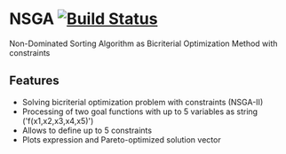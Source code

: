 # NSGA [![Build Status](https://travis-ci.org/pawel-jakubowski/NSGA.svg?branch=master)](https://travis-ci.org/pawel-jakubowski/NSGA)

Non-Dominated Sorting Algorithm as Bicriterial Optimization Method with constraints

## Features
* Solving bicriterial optimization problem with constraints (NSGA-II)
* Processing of two goal functions with up to 5 variables as string ('f(x1,x2,x3,x4,x5)')
* Allows to define up to 5 constraints
* Plots expression and Pareto-optimized solution vector
